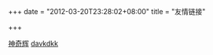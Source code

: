 +++
date = "2012-03-20T23:28:02+08:00"
title = "友情链接"

+++

[神奇辉](http://blog.shenqh.com/)
[davkdkk](http://blog.davidkk.com/)
